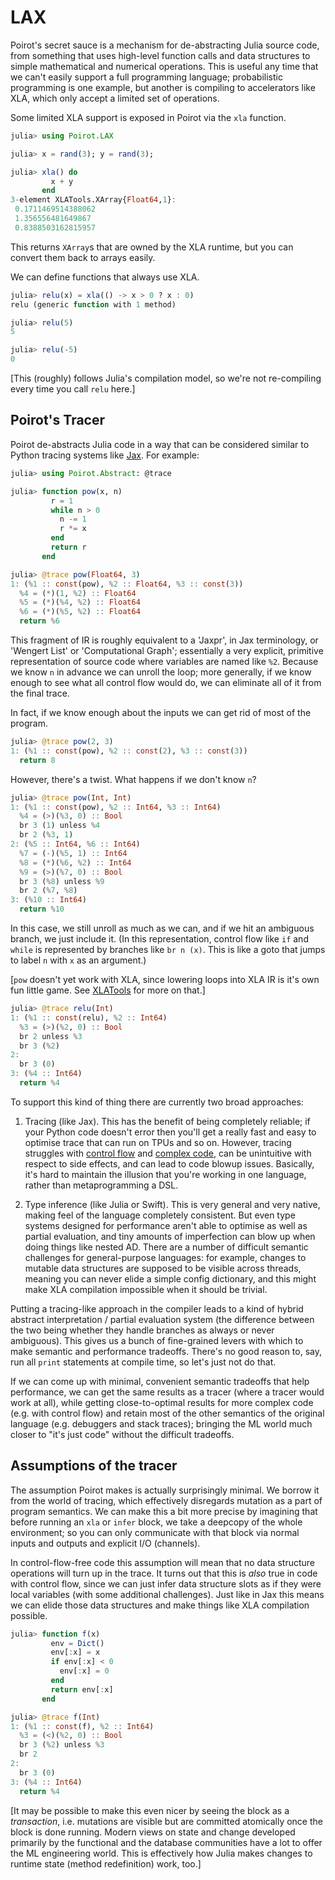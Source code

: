 # LAX

Poirot's secret sauce is a mechanism for de-abstracting Julia source code, from
something that uses high-level function calls and data structures to simple
mathematical and numerical operations. This is useful any time that we can't
easily support a full programming language; probabilistic programming is one
example, but another is compiling to accelerators like XLA, which only accept a
limited set of operations.

Some limited XLA support is exposed in Poirot via the `xla` function.

```julia
julia> using Poirot.LAX

julia> x = rand(3); y = rand(3);

julia> xla() do
         x + y
       end
3-element XLATools.XArray{Float64,1}:
 0.1711469514388062
 1.356556481649867
 0.8388503162815957
```

This returns `XArray`s that are owned by the XLA runtime, but you can convert
them back to arrays easily.

We can define functions that always use XLA.

```julia
julia> relu(x) = xla(() -> x > 0 ? x : 0)
relu (generic function with 1 method)

julia> relu(5)
5

julia> relu(-5)
0
```

[This (roughly) follows Julia's compilation model, so we're not re-compiling
every time you call `relu` here.]

## Poirot's Tracer

Poirot de-abstracts Julia code in a way that can be considered similar to Python
tracing systems like [Jax](https://github.com/google/jax). For example:

```julia
julia> using Poirot.Abstract: @trace

julia> function pow(x, n)
         r = 1
         while n > 0
           n -= 1
           r *= x
         end
         return r
       end

julia> @trace pow(Float64, 3)
1: (%1 :: const(pow), %2 :: Float64, %3 :: const(3))
  %4 = (*)(1, %2) :: Float64
  %5 = (*)(%4, %2) :: Float64
  %6 = (*)(%5, %2) :: Float64
  return %6
```

This fragment of IR is roughly equivalent to a 'Jaxpr', in Jax terminology, or
'Wengert List' or 'Computational Graph'; essentially a very explicit, primitive
representation of source code where variables are named like `%2`. Because we
know `n` in advance we can unroll the loop; more generally, if we know enough to
see what all control flow would do, we can eliminate all of it from the final
trace.

In fact, if we know enough about the inputs we can get rid of most of the
program.

```julia
julia> @trace pow(2, 3)
1: (%1 :: const(pow), %2 :: const(2), %3 :: const(3))
  return 8
```

However, there's a twist. What happens if we don't know `n`?

```julia
julia> @trace pow(Int, Int)
1: (%1 :: const(pow), %2 :: Int64, %3 :: Int64)
  %4 = (>)(%3, 0) :: Bool
  br 3 (1) unless %4
  br 2 (%3, 1)
2: (%5 :: Int64, %6 :: Int64)
  %7 = (-)(%5, 1) :: Int64
  %8 = (*)(%6, %2) :: Int64
  %9 = (>)(%7, 0) :: Bool
  br 3 (%8) unless %9
  br 2 (%7, %8)
3: (%10 :: Int64)
  return %10
```

In this case, we still unroll as much as we can, and if we hit an ambiguous
branch, we just include it. (In this representation, control flow like `if` and
`while` is represented by branches like `br n (x)`. This is like a goto that
jumps to label `n` with `x` as an argument.)

[`pow` doesn't yet work with XLA, since lowering loops into XLA IR is it's own
fun little game. See [XLATools](https://github.com/MikeInnes/XLATools.jl) for
more on that.]

```julia
julia> @trace relu(Int)
1: (%1 :: const(relu), %2 :: Int64)
  %3 = (>)(%2, 0) :: Bool
  br 2 unless %3
  br 3 (%2)
2:
  br 3 (0)
3: (%4 :: Int64)
  return %4
```

To support this kind of thing there are currently two broad approaches:

1. Tracing (like Jax). This has the benefit of being completely reliable; if
your Python code doesn't error then you'll get a really fast and easy to
optimise trace that can run on TPUs and so on. However, tracing
struggles with [control
flow](https://jax.readthedocs.io/en/latest/notebooks/Common_Gotchas_in_JAX.html#%F0%9F%94%AA-Control-Flow)
and [complex code](https://github.com/google/jax/issues/2048), can be
unintuitive with respect to side effects, and can lead to code blowup issues.
Basically, it's hard to maintain the illusion that you're working in one
language, rather than metaprogramming a DSL.

2. Type inference (like Julia or Swift). This is very general and very native,
making feel of the language completely consistent. But even type systems
designed for performance aren't able to optimise as well as partial evaluation,
and tiny amounts of imperfection can blow up when doing things like nested AD.
There are a number of difficult semantic challenges for general-purpose
languages: for example, changes to mutable data structures are supposed to be
visible across threads, meaning you can never elide a simple config dictionary,
and this might make XLA compilation impossible when it should be trivial.

Putting a tracing-like approach in the compiler leads to a kind of hybrid
abstract interpretation / partial evaluation system (the difference between the
two being whether they handle branches as always or never ambiguous). This gives
us a bunch of fine-grained levers with which to make semantic and performance
tradeoffs. There's no good reason to, say, run all `print` statements at
compile time, so let's just not do that.

If we can come up with minimal, convenient semantic tradeoffs that help
performance, we can get the same results as a tracer (where a tracer would work
at all), while getting close-to-optimal results for more complex code (e.g. with
control flow) and retain most of the other semantics of the original language
(e.g. debuggers and stack traces); bringing the ML world much closer to "it's
just code" without the difficult tradeoffs.

## Assumptions of the tracer

The assumption Poirot makes is actually surprisingly minimal. We borrow it from
the world of tracing, which effectively disregards mutation as a part of program
semantics. We can make this a bit more precise by imagining that before running
an `xla` or `infer` block, we take a deepcopy of the whole environment; so you
can only communicate with that block via normal inputs and outputs and explicit
I/O (channels).

In control-flow-free code this assumption will mean that no data structure
operations will turn up in the trace. It turns out that this is _also_ true in
code with control flow, since we can just infer data structure slots as if they
were local variables (with some additional challenges). Just like in Jax this
means we can elide those data structures and make things like XLA compilation
possible.

```julia
julia> function f(x)
         env = Dict()
         env[:x] = x
         if env[:x] < 0
           env[:x] = 0
         end
         return env[:x]
       end

julia> @trace f(Int)
1: (%1 :: const(f), %2 :: Int64)
  %3 = (<)(%2, 0) :: Bool
  br 3 (%2) unless %3
  br 2
2:
  br 3 (0)
3: (%4 :: Int64)
  return %4
```

[It may be possible to make this even nicer by seeing the block as a
_transaction_, i.e.  mutations are visible but are committed atomically once the
block is done running. Modern views on state and change developed primarily by
the functional and the database communities have a lot to offer the ML
engineering world. This is effectively how Julia makes changes to runtime state
(method redefinition) work, too.]
